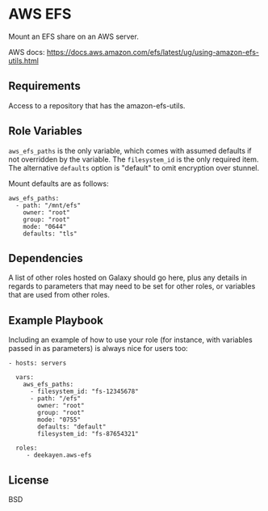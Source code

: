 AWS EFS
=======

Mount an EFS share on an AWS server.

AWS docs: https://docs.aws.amazon.com/efs/latest/ug/using-amazon-efs-utils.html

Requirements
------------

Access to a repository that has the amazon-efs-utils.

Role Variables
--------------

`aws_efs_paths` is the only variable, which comes with assumed defaults if
not overridden by the variable. The `filesystem_id` is the only required item.
The alternative `defaults` option is "default" to omit encryption over stunnel.

Mount defaults are as follows:

    aws_efs_paths:
      - path: "/mnt/efs"
        owner: "root"
        group: "root"
        mode: "0644"
        defaults: "tls"

Dependencies
------------

A list of other roles hosted on Galaxy should go here, plus any details in regards to parameters that may need to be set for other roles, or variables that are used from other roles.

Example Playbook
----------------

Including an example of how to use your role (for instance, with variables passed in as parameters) is always nice for users too:

    - hosts: servers

      vars:
        aws_efs_paths:
          - filesystem_id: "fs-12345678"
          - path: "/efs"
            owner: "root"
            group: "root"
            mode: "0755"
            defaults: "default"
            filesystem_id: "fs-87654321"

      roles:
         - deekayen.aws-efs

License
-------

BSD
